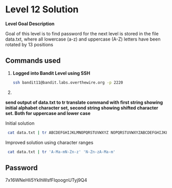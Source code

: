 # Level 12 Solution

**Level Goal Description**

Goal of this level is to find password for the next level is stored in the file data.txt, where all lowercase (a-z) and uppercase (A-Z) letters have been rotated by 13 positions

## Commands used

1. **Logged into Bandit Level using SSH**

   ```bash
   ssh bandit11@bandit.labs.overthewire.org -p 2220
   ```

2.

**send output of data.txt to tr translate command with first string showing initial alphabet character set, second string showing shifted character set. Both for uppercase and lower case**

Initial solution

```bash
 cat data.txt | tr ABCDEFGHIJKLMNOPQRSTUVWXYZ NOPQRSTUVWXYZABCDEFGHIJKLM | tr abcdefghijklmnopqrstuvwxyz nopqrstuvwxyzabcdefghijklm

```

Improved solution using character ranges

```bash
 cat data.txt | tr 'A-Ma-mN-Zn-z' 'N-Zn-zA-Ma-m'
```

## Password

7x16WNeHIi5YkIhWsfFIqoognUTyj9Q4
